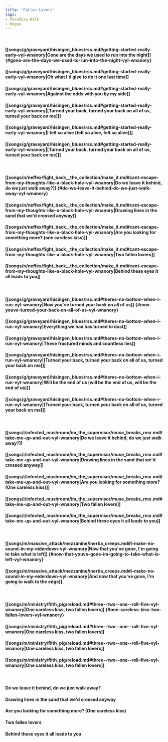 ```yaml
---
title: "Fallen Lovers"
tags:
- Paradise Walk
- Rogue
---
```

&nbsp;
#### [[songs/g/graveyard/hisingen_blues/rss.md#getting-started-really-early-vyl-wnanory|Gone are the days we used to run into the night]] {#gone-are-the-days-we-used-to-run-into-the-night-vyl-wnanory}
#### [[songs/g/graveyard/hisingen_blues/rss.md#getting-started-really-early-vyl-wnanory|Oh what I'd give to do it one last time]]
#### [[songs/g/graveyard/hisingen_blues/rss.md#getting-started-really-early-vyl-wnanory|Against the odds with you by my side]]
#### [[songs/g/graveyard/hisingen_blues/rss.md#getting-started-really-early-vyl-wnanory|[Turned your back, turned your back on all of us, turned your back on me]]]
#### [[songs/g/graveyard/hisingen_blues/rss.md#getting-started-really-early-vyl-wnanory|I felt so alive (felt so alive, felt so alive)]]
#### [[songs/g/graveyard/hisingen_blues/rss.md#getting-started-really-early-vyl-wnanory|[Turned your back, turned your back on all of us, turned your back on me]]]
&nbsp;
#### [[songs/n/neffex/fight_back__the_collection/make_it.md#cant-escape-from-my-thoughts-like-a-black-hole-vyl-wnanory|Do we leave it behind, do we just walk away?]] {#do-we-leave-it-behind-do-we-just-walk-away-vyl-wnanory}
#### [[songs/n/neffex/fight_back__the_collection/make_it.md#cant-escape-from-my-thoughts-like-a-black-hole-vyl-wnanory|Drawing lines in the sand that we'd crossed anyway]]
#### [[songs/n/neffex/fight_back__the_collection/make_it.md#cant-escape-from-my-thoughts-like-a-black-hole-vyl-wnanory|Are you looking for something more? (one careless kiss)]]
#### [[songs/n/neffex/fight_back__the_collection/make_it.md#cant-escape-from-my-thoughts-like-a-black-hole-vyl-wnanory|Two fallen lovers]]
#### [[songs/n/neffex/fight_back__the_collection/make_it.md#cant-escape-from-my-thoughts-like-a-black-hole-vyl-wnanory|Behind these eyes it all leads to you]]
&nbsp;
#### [[songs/g/graveyard/hisingen_blues/rss.md#theres-no-bottom-when-i-run-vyl-wnanory|Now you've turned your back on all of us]] {#now-youve-turned-your-back-on-all-of-us-vyl-wnanory}
#### [[songs/g/graveyard/hisingen_blues/rss.md#theres-no-bottom-when-i-run-vyl-wnanory|Everything we had has turned to dust]]
#### [[songs/g/graveyard/hisingen_blues/rss.md#theres-no-bottom-when-i-run-vyl-wnanory|These fractured minds and countless lies]]
#### [[songs/g/graveyard/hisingen_blues/rss.md#theres-no-bottom-when-i-run-vyl-wnanory|[Turned your back, turned your back on all of us, turned your back on me]]]
#### [[songs/g/graveyard/hisingen_blues/rss.md#theres-no-bottom-when-i-run-vyl-wnanory|Will be the end of us (will be the end of us, will be the end of us)]]
#### [[songs/g/graveyard/hisingen_blues/rss.md#theres-no-bottom-when-i-run-vyl-wnanory|[Turned your back, turned your back on all of us, turned your back on me]]]
&nbsp;
#### [[songs/i/infected_mushroom/im_the_supervisor/muse_breaks_rmx.md#take-me-up-and-out-vyl-wnanory|Do we leave it behind, do we just walk away?]]
#### [[songs/i/infected_mushroom/im_the_supervisor/muse_breaks_rmx.md#take-me-up-and-out-vyl-wnanory|Drawing lines in the sand that we'd crossed anyway]]
#### [[songs/i/infected_mushroom/im_the_supervisor/muse_breaks_rmx.md#take-me-up-and-out-vyl-wnanory|Are you looking for something more? (One careless kiss)]]
#### [[songs/i/infected_mushroom/im_the_supervisor/muse_breaks_rmx.md#take-me-up-and-out-vyl-wnanory|Two fallen lovers]]
#### [[songs/i/infected_mushroom/im_the_supervisor/muse_breaks_rmx.md#take-me-up-and-out-vyl-wnanory|Behind these eyes it all leads to you]]
&nbsp;
#### [[songs/m/massive_attack/mezzanine/inertia_creeps.md#i-make-no-sound-in-my-eiderdown-vyl-wnanory|Now that you've gone, I'm going to take what is left]] {#now-that-youve-gone-im-going-to-take-what-is-left-vyl-wnanory}
#### [[songs/m/massive_attack/mezzanine/inertia_creeps.md#i-make-no-sound-in-my-eiderdown-vyl-wnanory|And now that you've gone, I'm going to walk to the edge]]
&nbsp;
#### [[songs/m/ministry/filth_pig/reload.md#three--two--one--roll-five-vyl-wnanory|One careless kiss, two fallen lovers]] {#one-careless-kiss-two-fallen-lovers-vyl-wnanory}
#### [[songs/m/ministry/filth_pig/reload.md#three--two--one--roll-five-vyl-wnanory|One careless kiss, two fallen lovers]]
#### [[songs/m/ministry/filth_pig/reload.md#three--two--one--roll-five-vyl-wnanory|One careless kiss, two fallen lovers]]
#### [[songs/m/ministry/filth_pig/reload.md#three--two--one--roll-five-vyl-wnanory|One careless kiss, two fallen lovers]]
&nbsp;
#### Do we leave it behind, do we just walk away?
#### Drawing lines in the sand that we'd crossed anyway
#### Are you looking for something more? (One careless kiss)
#### Two fallen lovers
#### Behind these eyes it all leads to you
